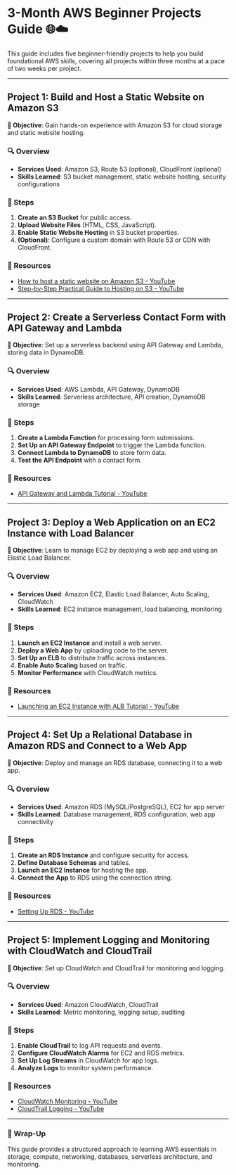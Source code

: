 # 3-Month AWS Beginner Projects Guide 🌐☁️
This guide includes five beginner-friendly projects to help you build foundational AWS skills, covering all projects within three months at a pace of two weeks per project.

---

## Project 1: Build and Host a Static Website on Amazon S3
**🎯 Objective**: Gain hands-on experience with Amazon S3 for cloud storage and static website hosting.

### 🔍 Overview
- **Services Used**: Amazon S3, Route 53 (optional), CloudFront (optional)
- **Skills Learned**: S3 bucket management, static website hosting, security configurations

### 📌 Steps
1. **Create an S3 Bucket** for public access.
2. **Upload Website Files** (HTML, CSS, JavaScript).
3. **Enable Static Website Hosting** in S3 bucket properties.
4. **(Optional)**: Configure a custom domain with Route 53 or CDN with CloudFront.

### 📖 Resources
- [How to host a static website on Amazon S3 - YouTube](https://www.youtube.com/watch?v=mrNr-5gQE2E)
- [Step-by-Step Practical Guide to Hosting on S3 - YouTube](https://www.youtube.com/watch?v=sDRtgOhYulM)

---

## Project 2: Create a Serverless Contact Form with API Gateway and Lambda
**🎯 Objective**: Set up a serverless backend using API Gateway and Lambda, storing data in DynamoDB.

### 🔍 Overview
- **Services Used**: AWS Lambda, API Gateway, DynamoDB
- **Skills Learned**: Serverless architecture, API creation, DynamoDB storage

### 📌 Steps
1. **Create a Lambda Function** for processing form submissions.
2. **Set Up an API Gateway Endpoint** to trigger the Lambda function.
3. **Connect Lambda to DynamoDB** to store form data.
4. **Test the API Endpoint** with a contact form.

### 📖 Resources
- [API Gateway and Lambda Tutorial - YouTube](https://www.youtube.com/watch?v=dsH2QC6O3Gg&t=426s)

---

## Project 3: Deploy a Web Application on an EC2 Instance with Load Balancer
**🎯 Objective**: Learn to manage EC2 by deploying a web app and using an Elastic Load Balancer.

### 🔍 Overview
- **Services Used**: Amazon EC2, Elastic Load Balancer, Auto Scaling, CloudWatch
- **Skills Learned**: EC2 instance management, load balancing, monitoring

### 📌 Steps
1. **Launch an EC2 Instance** and install a web server.
2. **Deploy a Web App** by uploading code to the server.
3. **Set Up an ELB** to distribute traffic across instances.
4. **Enable Auto Scaling** based on traffic.
5. **Monitor Performance** with CloudWatch metrics.

### 📖 Resources
- [Launching an EC2 Instance with ALB Tutorial - YouTube](https://www.youtube.com/watch?v=3j33lNzMZlM&t=144s)

---

## Project 4: Set Up a Relational Database in Amazon RDS and Connect to a Web App
**🎯 Objective**: Deploy and manage an RDS database, connecting it to a web app.

### 🔍 Overview
- **Services Used**: Amazon RDS (MySQL/PostgreSQL), EC2 for app server
- **Skills Learned**: Database management, RDS configuration, web app connectivity

### 📌 Steps
1. **Create an RDS Instance** and configure security for access.
2. **Define Database Schemas** and tables.
3. **Launch an EC2 Instance** for hosting the app.
4. **Connect the App** to RDS using the connection string.

### 📖 Resources
- [Setting Up RDS - YouTube](https://www.youtube.com/watch?v=ylmwaDUMV9c&t=421s)

---

## Project 5: Implement Logging and Monitoring with CloudWatch and CloudTrail
**🎯 Objective**: Set up CloudWatch and CloudTrail for monitoring and logging.

### 🔍 Overview
- **Services Used**: Amazon CloudWatch, CloudTrail
- **Skills Learned**: Metric monitoring, logging setup, auditing

### 📌 Steps
1. **Enable CloudTrail** to log API requests and events.
2. **Configure CloudWatch Alarms** for EC2 and RDS metrics.
3. **Set Up Log Streams** in CloudWatch for app logs.
4. **Analyze Logs** to monitor system performance.

### 📖 Resources
- [CloudWatch Monitoring - YouTube](https://www.youtube.com/watch?v=Yxl7e88cTAQ)
- [CloudTrail Logging - YouTube](https://www.youtube.com/watch?v=P6U89YLJ-ss)

---

### 🌟 Wrap-Up
This guide provides a structured approach to learning AWS essentials in storage, compute, networking, databases, serverless architecture, and monitoring.
